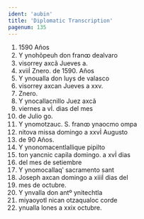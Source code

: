 ```yaml
---
ident: 'aubin'
title: 'Diplomatic Transcription'
pagenum: 135
---
```

1.    1590 Años
2.    Y ynohõpeuh don franꝏ dealvaro
3.    visorrey axcã Jueves a.
4.    xviiİ Znero. de 1590. Años
5.    Y ynoualla don luys de valasco
6.    visorrey axcan Jueves a xxv.
7.    Znero.
8.    Y ynocallacnillo Juez axcã
9.    viernes a vİ. dias del mes
10. de Julio go.
11. Y ynomotzauc. S. franꝏ ynaocmo ompa
12. nitova missa domingo a xxvİ Augusto
13. de 90 Años.
14. Y ynonomacentlallique pipilto
15. ton yancnic capila domingo. a xvİ dias
16. del mes de setiembre
17. Y ynomocallaqʹ sacramento sant
18. Joseph axcan domingo a xiiiİ dias del
19. mes de octubre.
20. Y ynvalla don antº ynitechtla
21. miyaoyotl nican otzaqualoc corde
22. ynualla lones a xxix octubre.
